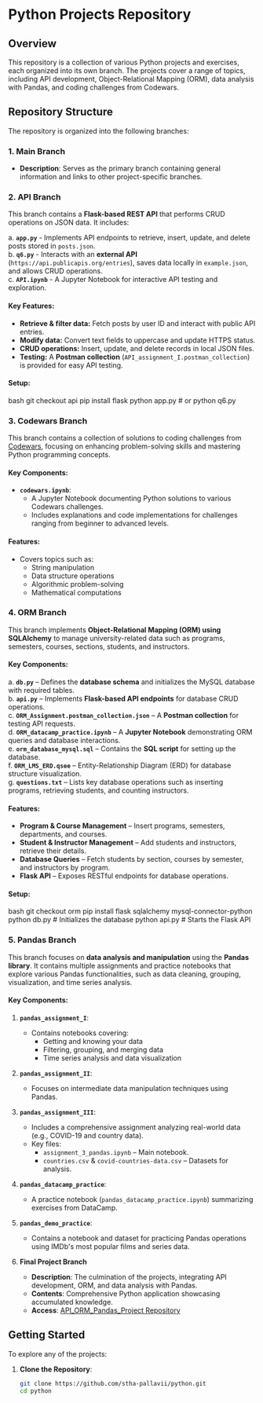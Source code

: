 # Python Projects Repository

## Overview

This repository is a collection of various Python projects and exercises, each organized into its own branch. The projects cover a range of topics, including API development, Object-Relational Mapping (ORM), data analysis with Pandas, and coding challenges from Codewars.

## Repository Structure

The repository is organized into the following branches:

### 1. Main Branch
   - **Description**: Serves as the primary branch containing general information and links to other project-specific branches.

### 2. API Branch
This branch contains a **Flask-based REST API** that performs CRUD operations on JSON data. It includes:

a. **`app.py`** - Implements API endpoints to retrieve, insert, update, and delete posts stored in `posts.json`.  
b. **`q6.py`** - Interacts with an **external API** (`https://api.publicapis.org/entries`), saves data locally in `example.json`, and allows CRUD operations.  
c. **`API.ipynb`** - A Jupyter Notebook for interactive API testing and exploration.

#### Key Features:
- **Retrieve & filter data:** Fetch posts by user ID and interact with public API entries.
- **Modify data:** Convert text fields to uppercase and update HTTPS status.
- **CRUD operations:** Insert, update, and delete records in local JSON files.
- **Testing:** A **Postman collection** (`API_assignment_I.postman_collection`) is provided for easy API testing.

#### Setup:
bash
git checkout api
pip install flask
python app.py  # or python q6.py


### 3. Codewars Branch
This branch contains a collection of solutions to coding challenges from [Codewars](https://www.codewars.com/), focusing on enhancing problem-solving skills and mastering Python programming concepts.

#### Key Components:
- **`codewars.ipynb`**:
  - A Jupyter Notebook documenting Python solutions to various Codewars challenges.
  - Includes explanations and code implementations for challenges ranging from beginner to advanced levels.

#### Features:
- Covers topics such as:
  - String manipulation
  - Data structure operations
  - Algorithmic problem-solving
  - Mathematical computations


### 4. ORM Branch
This branch implements **Object-Relational Mapping (ORM) using SQLAlchemy** to manage university-related data such as programs, semesters, courses, sections, students, and instructors.

#### Key Components:
a. **`db.py`** – Defines the **database schema** and initializes the MySQL database with required tables.  
b. **`api.py`** – Implements **Flask-based API endpoints** for database CRUD operations.  
c. **`ORM_Assignment.postman_collection.json`** – A **Postman collection** for testing API requests.  
d. **`ORM_datacamp_practice.ipynb`** – A **Jupyter Notebook** demonstrating ORM queries and database interactions.  
e. **`orm_database_mysql.sql`** – Contains the **SQL script** for setting up the database.  
f. **`ORM_LMS_ERD.qsee`** – Entity-Relationship Diagram (ERD) for database structure visualization.  
g. **`questions.txt`** – Lists key database operations such as inserting programs, retrieving students, and counting instructors.

#### Features:
- **Program & Course Management** – Insert programs, semesters, departments, and courses.
- **Student & Instructor Management** – Add students and instructors, retrieve their details.
- **Database Queries** – Fetch students by section, courses by semester, and instructors by program.
- **Flask API** – Exposes RESTful endpoints for database operations.

#### Setup:
bash
git checkout orm
pip install flask sqlalchemy mysql-connector-python
python db.py  # Initializes the database
python api.py  # Starts the Flask API


### 5. Pandas Branch
This branch focuses on **data analysis and manipulation** using the **Pandas library**. It contains multiple assignments and practice notebooks that explore various Pandas functionalities, such as data cleaning, grouping, visualization, and time series analysis.

#### Key Components:
1. **`pandas_assignment_I`**:
   - Contains notebooks covering:
     - Getting and knowing your data
     - Filtering, grouping, and merging data
     - Time series analysis and data visualization

2. **`pandas_assignment_II`**:
   - Focuses on intermediate data manipulation techniques using Pandas.

3. **`pandas_assignment_III`**:
   - Includes a comprehensive assignment analyzing real-world data (e.g., COVID-19 and country data).
   - Key files:
     - `assignment_3_pandas.ipynb` – Main notebook.
     - `countries.csv` & `covid-countries-data.csv` – Datasets for analysis.

4. **`pandas_datacamp_practice`**:
   - A practice notebook (`pandas_datacamp_practice.ipynb`) summarizing exercises from DataCamp.

5. **`pandas_demo_practice`**:
   - Contains a notebook and dataset for practicing Pandas operations using IMDb's most popular films and series data.
  

6. **Final Project Branch**
   - **Description**: The culmination of the projects, integrating API development, ORM, and data analysis with Pandas.
   - **Contents**: Comprehensive Python application showcasing accumulated knowledge.
   - **Access**: [API_ORM_Pandas_Project Repository](https://github.com/stha-pallavii/API_ORM_Pandas_Project)

## Getting Started

To explore any of the projects:

1. **Clone the Repository**:
   ```bash
   git clone https://github.com/stha-pallavii/python.git
   cd python

